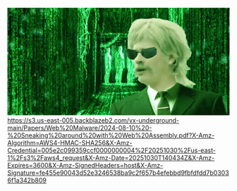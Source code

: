 ![](https://github.com/FlawzyByte/FlawzyByte/blob/main/thefuck.gif)
https://s3.us-east-005.backblazeb2.com/vx-underground-main/Papers/Web%20Malware/2024-08-10%20-%20Sneaking%20around%20with%20Web%20Assembly.pdf?X-Amz-Algorithm=AWS4-HMAC-SHA256&X-Amz-Credential=005e2c099359ccf0000000004%2F20251030%2Fus-east-1%2Fs3%2Faws4_request&X-Amz-Date=20251030T140434Z&X-Amz-Expires=3600&X-Amz-SignedHeaders=host&X-Amz-Signature=fe455e90043d52e3246538ba9c2f657b4efebbd9fbfdfdd7b03036f1a342b809
